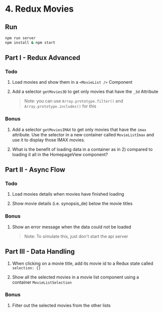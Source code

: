 # 4. Redux Movies

## Run

```sh
npm run server
npm install & npm start
```

## Part I - Redux Advanced

### Todo

1. Load movies and show them in a `<MovieList />` Component

2. Add a selector `getMovies3D` to get only movies that have the `_3d` Attribute

    > Note: you can use `Array.prototype.filter()` and `Array.prototype.includes()` for this

### Bonus

1. Add a selector `getMoviesIMAX` to get only movies that have the `imax` attribute. Use the selector in a new container called `MovieListImax` and use it to display those IMAX movies.

2. What is the benefit of loading data in a container as in 2) compared to loading it all in the HomepageView component?


## Part II - Async Flow

### Todo

1. Load movies details when movies have finished loading

2. Show movie details (i.e. synopsis_de) below the movie titles

### Bonus

1. Show an error message when the data could not be loaded

    > Note: To simulate this, just don't start the api server


## Part III - Data Handling

1. When clicking on a movie title, add its movie id to a Redux state called `selection: {}`

2. Show all the selected movies in a movie list component using a container `MovieListSelection`

### Bonus

1. Filter out the selected movies from the other lists
